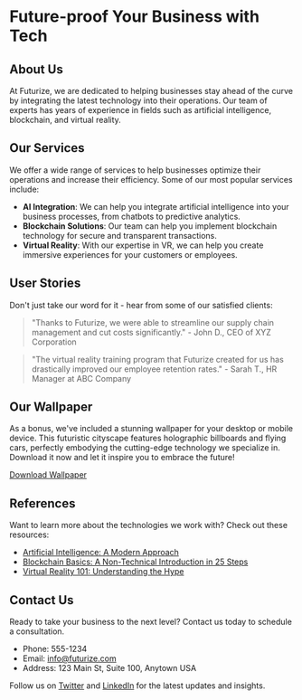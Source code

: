 <!--font:Inter-->

# Future-proof Your Business with Tech

## About Us

At Futurize, we are dedicated to helping businesses stay ahead of the curve by integrating the latest technology into their operations. Our team of experts has years of experience in fields such as artificial intelligence, blockchain, and virtual reality.

## Our Services

We offer a wide range of services to help businesses optimize their operations and increase their efficiency. Some of our most popular services include:

- **AI Integration**: We can help you integrate artificial intelligence into your business processes, from chatbots to predictive analytics.
- **Blockchain Solutions**: Our team can help you implement blockchain technology for secure and transparent transactions.
- **Virtual Reality**: With our expertise in VR, we can help you create immersive experiences for your customers or employees.

## User Stories

Don't just take our word for it - hear from some of our satisfied clients:

> "Thanks to Futurize, we were able to streamline our supply chain management and cut costs significantly." - John D., CEO of XYZ Corporation

> "The virtual reality training program that Futurize created for us has drastically improved our employee retention rates." - Sarah T., HR Manager at ABC Company

## Our Wallpaper

As a bonus, we've included a stunning wallpaper for your desktop or mobile device. This futuristic cityscape features holographic billboards and flying cars, perfectly embodying the cutting-edge technology we specialize in. Download it now and let it inspire you to embrace the future!

[Download Wallpaper](#)

## References

Want to learn more about the technologies we work with? Check out these resources:

- [Artificial Intelligence: A Modern Approach](#)
- [Blockchain Basics: A Non-Technical Introduction in 25 Steps](#)
- [Virtual Reality 101: Understanding the Hype](#)

## Contact Us

Ready to take your business to the next level? Contact us today to schedule a consultation.

- Phone: 555-1234
- Email: info@futurize.com
- Address: 123 Main St, Suite 100, Anytown USA

Follow us on [Twitter](#) and [LinkedIn](#) for the latest updates and insights.

<!--

Write me content for website with wallpaper which alt text is:

"A futuristic cityscape with holographic billboards and flying cars"

The name/title of the page should not be 1:1 copy of the alt text but rather a real content of the website which is using this wallpaper.

- Use markdown format 
- Start with heading
- Heading should be short and concise
- The content should look like a real website 
- The website should not be about the wallpaper, wallpaper is just a related background
- Heading should be contain work "wallpaper" or "background"
- Include real sections like references, contact, user stories, etc. use things relevant to the page purpose.
- Feel free to use structure like headings, bullets, numbering, blockquotes, paragraphs, horizontal lines, etc.
- You can use formatting like bold or _italic_
- You can include UTF-8 emojis
- Links should be only #hash anchors (and you can refer to the document itself)
- Do not include images


---


# Welcome to Futurize - Transform Your Business with Cutting-Edge Technology

## About Us

At Futurize, we are dedicated to helping businesses stay ahead of the curve by integrating the latest technology into their operations. Our team of experts has years of experience in fields such as artificial intelligence, blockchain, and virtual reality.

## Our Services

We offer a wide range of services to help businesses optimize their operations and increase their efficiency. Some of our most popular services include:

- **AI Integration**: We can help you integrate artificial intelligence into your business processes, from chatbots to predictive analytics.
- **Blockchain Solutions**: Our team can help you implement blockchain technology for secure and transparent transactions.
- **Virtual Reality**: With our expertise in VR, we can help you create immersive experiences for your customers or employees.

## User Stories

Don't just take our word for it - hear from some of our satisfied clients:

> "Thanks to Futurize, we were able to streamline our supply chain management and cut costs significantly." - John D., CEO of XYZ Corporation

> "The virtual reality training program that Futurize created for us has drastically improved our employee retention rates." - Sarah T., HR Manager at ABC Company

## Our Wallpaper

As a bonus, we've included a stunning wallpaper for your desktop or mobile device. This futuristic cityscape features holographic billboards and flying cars, perfectly embodying the cutting-edge technology we specialize in. Download it now and let it inspire you to embrace the future!

[Download Wallpaper](#)

## References

Want to learn more about the technologies we work with? Check out these resources:

- [Artificial Intelligence: A Modern Approach](#)
- [Blockchain Basics: A Non-Technical Introduction in 25 Steps](#)
- [Virtual Reality 101: Understanding the Hype](#)

## Contact Us

Ready to take your business to the next level? Contact us today to schedule a consultation.

- Phone: 555-1234
- Email: info@futurize.com
- Address: 123 Main St, Suite 100, Anytown USA

Follow us on [Twitter](#) and [LinkedIn](#) for the latest updates and insights.


---


Write me a Google font which is best fitting for the website.

Pick from the list:
- Montserrat
- Raleway
- Orbitron
- IBM Plex Sans
- Poppins
- Open Sans
- Cabin
- Cinzel
- Lobster
- Creepster
- Cinzel Decorative
- Barlow Condensed
- Playfair Display
- Roboto
- Exo 2
- Cormorant Garamond
- Futura
- Inter
- Dancing Script
- Great Vibes
- Lato
- Alegreya


Write just the font name nothing else.


---


Inter

-->
